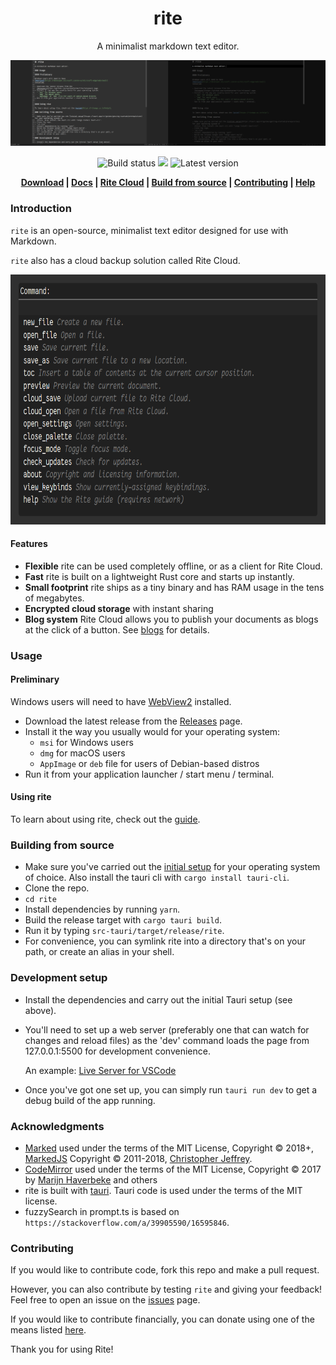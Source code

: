 <h1 align=center>rite</h1>

<p align=center>A minimalist markdown text editor.</p>

![Rite showing this readme in both normal and focus mode](https://github.com/xyzshantaram/rite/blob/main/res/banner.png?raw=true)

<div align=center>

<img src="https://github.com/xyzshantaram/rite/actions/workflows/release.yml/badge.svg" alt="Build status">
<a href="https://riteapp.co.in/help"><img src="https://img.shields.io/badge/docs-latest-blue"></a> <img src="https://img.shields.io/github/v/release/xyzshantaram/rite?display_name=tag&label=version" alt="Latest version">

**[Download](https://github.com/xyzshantaram/rite/releases) |
[Docs](https://riteapp.co.in/help) | [Rite Cloud](https://riteapp.co.in) |
[Build from source](#building-from-source) | [Contributing](#contributing) |
[Help](https://github.com/xyzshantaram/rite/issues)**

</div>

### Introduction

`rite` is an open-source, minimalist text editor designed for use with Markdown.

`rite` also has a cloud backup solution called Rite Cloud.

<div align=center><img width=720 height=400 src="https://github.com/xyzshantaram/rite/blob/main/res/command-palette.png?raw=true"></div>

#### Features

- **Flexible** rite can be used completely offline, or as a client for Rite
  Cloud.
- **Fast** rite is built on a lightweight Rust core and starts up instantly.
- **Small footprint** rite ships as a tiny binary and has RAM usage in the tens
  of megabytes.
- **Encrypted cloud storage** with instant sharing
- **Blog system** Rite Cloud allows you to publish your documents as blogs at
  the click of a button. See [blogs](https://riteapp.co.in/blog/) for details.

### Usage

#### Preliminary

Windows users will need to have
[WebView2](https://developer.microsoft.com/en-us/microsoft-edge/webview2/)
installed.

- Download the latest release from the
  [Releases](https://github.com/xyzshantaram/rite/releases) page.
- Install it the way you usually would for your operating system:
  - `msi` for Windows users
  - `dmg` for macOS users
  - `AppImage` or `deb` file for users of Debian-based distros
- Run it from your application launcher / start menu / terminal.

#### Using rite

To learn about using rite, check out the [guide](https://riteapp.co.in/help/).

### Building from source

- Make sure you've carried out the
  [initial setup](https://tauri.app/v1/guides/getting-started/prerequisites) for
  your operating system of choice. Also install the tauri cli with
  `cargo install tauri-cli`.
- Clone the repo.
- `cd rite`
- Install dependencies by running `yarn`.
- Build the release target with `cargo tauri build`.
- Run it by typing `src-tauri/target/release/rite`.
- For convenience, you can symlink rite into a directory that's on your path, or
  create an alias in your shell.

### Development setup

- Install the dependencies and carry out the initial Tauri setup (see above).
- You'll need to set up a web server (preferably one that can watch for changes
  and reload files) as the 'dev' command loads the page from 127.0.0.1:5500 for
  development convenience.

  An example:
  [Live Server for VSCode](https://marketplace.visualstudio.com/items?itemName=ritwickdey.LiveServer)
- Once you've got one set up, you can simply run `tauri run dev` to get a debug
  build of the app running.

### Acknowledgments

- [Marked](https://marked.js.org/) used under the terms of the MIT License,
  Copyright © 2018+, [MarkedJS](https://github.com/markedjs/) Copyright ©
  2011-2018, [Christopher Jeffrey](https://github.com/chjj/).
- [CodeMirror](https://codemirror.net) used under the terms of the MIT License,
  Copyright © 2017 by [Marijn Haverbeke](mailto:marijnh@gmail.com) and others
- rite is built with [tauri](tauri.studio). Tauri code is used under the terms
  of the MIT license.
- fuzzySearch in prompt.ts is based on
  `https://stackoverflow.com/a/39905590/16595846`.

### Contributing

If you would like to contribute code, fork this repo and make a pull request.

However, you can also contribute by testing `rite` and giving your feedback!
Feel free to open an issue on the [issues](issues) page.

If you would like to contribute financially, you can donate using one of the
means listed [here](https://shantaram.xyz/contact/donate.html).

Thank you for using Rite!

